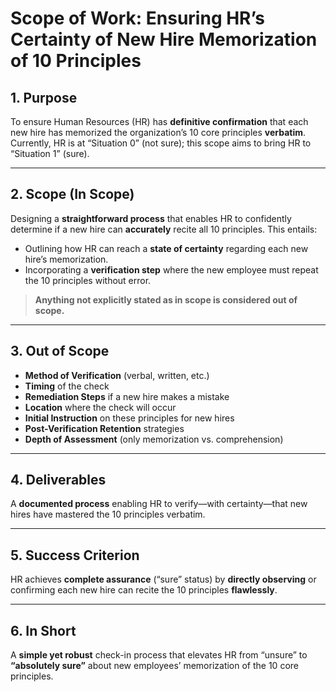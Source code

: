 # **Scope of Work: Ensuring HR’s Certainty of New Hire Memorization of 10 Principles**

## **1. Purpose**
To ensure Human Resources (HR) has **definitive confirmation** that each new hire has memorized the organization’s 10 core principles **verbatim**. Currently, HR is at “Situation 0” (not sure); this scope aims to bring HR to “Situation 1” (sure).

---

## **2. Scope (In Scope)**
Designing a **straightforward process** that enables HR to confidently determine if a new hire can **accurately** recite all 10 principles. This entails:
- Outlining how HR can reach a **state of certainty** regarding each new hire’s memorization.
- Incorporating a **verification step** where the new employee must repeat the 10 principles without error.

> **Anything not explicitly stated as in scope is considered out of scope.**

---

## **3. Out of Scope**
- **Method of Verification** (verbal, written, etc.)  
- **Timing** of the check  
- **Remediation Steps** if a new hire makes a mistake  
- **Location** where the check will occur  
- **Initial Instruction** on these principles for new hires  
- **Post-Verification Retention** strategies  
- **Depth of Assessment** (only memorization vs. comprehension)

---

## **4. Deliverables**
A **documented process** enabling HR to verify—with certainty—that new hires have mastered the 10 principles verbatim.

---

## **5. Success Criterion**
HR achieves **complete assurance** (“sure” status) by **directly observing** or confirming each new hire can recite the 10 principles **flawlessly**.

---

## **6. In Short**
A **simple yet robust** check-in process that elevates HR from “unsure” to **“absolutely sure”** about new employees’ memorization of the 10 core principles.
